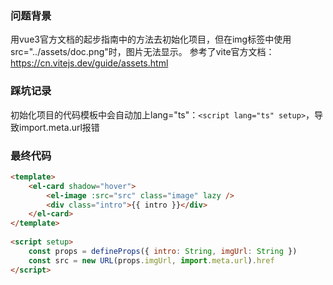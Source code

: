 ### 问题背景
用vue3官方文档的起步指南中的方法去初始化项目，但在img标签中使用src="../assets/doc.png"时，图片无法显示。
参考了vite官方文档：https://cn.vitejs.dev/guide/assets.html

### 踩坑记录
初始化项目的代码模板中会自动加上lang="ts"：`<script lang="ts" setup>`，导致import.meta.url报错
### 最终代码
```html
<template>
    <el-card shadow="hover">
        <el-image :src="src" class="image" lazy />
        <div class="intro">{{ intro }}</div>
    </el-card>
</template>
  
<script setup>
    const props = defineProps({ intro: String, imgUrl: String })
    const src = new URL(props.imgUrl, import.meta.url).href
</script>
```

